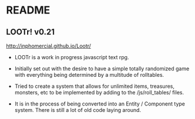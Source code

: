 # README #

## LOOTr!  v0.21 ##

http://inphomercial.github.io/Lootr/

* LOOTr is a work in progress javascript text rpg.

* Initially set out with the desire to have a simple totally randomized game with everything being determined by a multitude of rolltables.

* Tried to create a system that allows for unlimited items, treasures, monsters, etc to be implemented by adding to the /js/roll_tables/ files.

* It is in the process of being converted into an Entity / Component type system. There is still a lot of old code laying around.

